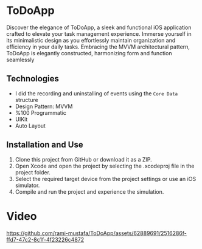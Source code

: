 # ToDoApp

Discover the elegance of ToDoApp, a sleek and functional iOS application crafted to elevate your task management experience. Immerse yourself in its minimalistic design as you effortlessly maintain organization and efficiency in your daily tasks. Embracing the MVVM architectural pattern, ToDoApp is elegantly constructed, harmonizing form and function seamlessly

## Technologies
-  I did the recording and uninstalling of events using the `Core Data` structure
-  Design Pattern: MVVM
-  %100 Programmatic
-  UIKit
-  Auto Layout

 ## Installation and Use
1. Clone this project from GitHub or download it as a ZIP.
2. Open Xcode and open the project by selecting the .xcodeproj file in the project folder.
3. Select the required target device from the project settings or use an iOS simulator.
4. Compile and run the project and experience the simulation.

# Video 
https://github.com/rami-mustafa/ToDoApp/assets/62889691/2516286f-ffd7-47c2-8c1f-4f23226c4872
